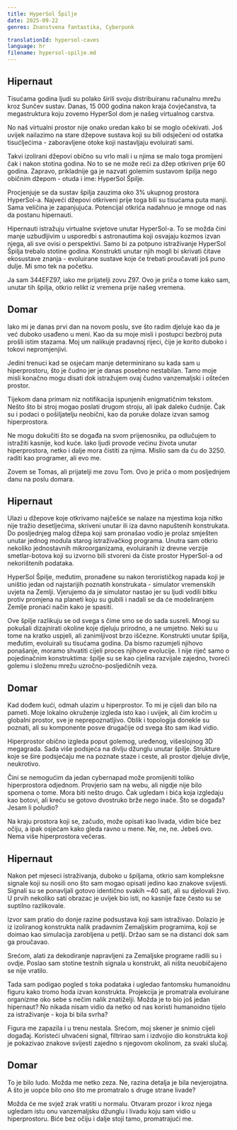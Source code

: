 ```yaml
---
title: HyperSol Špilje
date: 2025-09-22
genres: Znanstvena fantastika, Cyberpunk

translationId: hypersol-caves
language: hr
filename: hypersol-spilje.md
---
```


## Hipernaut

Tisućama godina ljudi su polako širili svoju distribuiranu računalnu mrežu kroz Sunčev sustav. Danas, 15 000 godina nakon kraja čovječanstva, ta megastruktura koju zovemo HyperSol dom je našeg virtualnog carstva.

No naš virtualni prostor nije onako uredan kako bi se moglo očekivati. Još uvijek nailazimo na stare džepove sustava koji su bili odsječeni od ostatka tisućljećima - zaboravljene otoke koji nastavljaju evoluirati sami.

Takvi izolirani džepovi obično su vrlo mali i u njima se malo toga promijeni čak i nakon stotina godina. No to se ne može reći za džep otkriven prije 60 godina. Zapravo, prikladnije ga je nazvati golemim sustavom špilja nego običnim džepom - otuda i ime: HyperSol Špilje.

Procjenjuje se da sustav špilja zauzima oko 3% ukupnog prostora HyperSol-a. Najveći džepovi otkriveni prije toga bili su tisućama puta manji. Sama veličina je zapanjujuća. Potencijal otkrića nadahnuo je mnoge od nas da postanu hipernauti.

Hipernauti istražuju virtualne svjetove unutar HyperSol-a. To se možda čini manje uzbudljivim u usporedbi s astronautima koji osvajaju kozmos izvan njega, ali sve ovisi o perspektivi. Samo bi za potpuno istraživanje HyperSol Špilja trebalo stotine godina. Konstrukti unutar njih mogli bi skrivati čitave ekosustave znanja - evoluirane sustave koje će trebati proučavati još puno dulje. Mi smo tek na početku.

Ja sam 344EFZ97, iako me prijatelji zovu Z97. Ovo je priča o tome kako sam, unutar tih špilja, otkrio relikt iz vremena prije našeg vremena.

## Domar

Iako mi je danas prvi dan na novom poslu, sve što radim djeluje kao da je već duboko usađeno u meni. Kao da su moje misli i postupci bezbroj puta prošli istim stazama. Moj um nalikuje pradavnoj rijeci, čije je korito duboko i tokovi nepromjenjivi.

Jedini trenuci kad se osjećam manje determinirano su kada sam u hiperprostoru, što je čudno jer je danas posebno nestabilan. Tamo moje misli konačno mogu disati dok istražujem ovaj čudno vanzemaljski i oštećen prostor.

Tijekom dana primam niz notifikacija ispunjenih enigmatičnim tekstom. Nešto što bi stroj mogao poslati drugom stroju, ali ipak daleko čudnije. Čak su i podaci o pošiljatelju neobični, kao da poruke dolaze izvan samog hiperprostora.

Ne mogu dokučiti što se događa na svom prijenosniku, pa odlučujem to istražiti kasnije, kod kuće. Iako ljudi provode većinu života unutar hiperprostora, netko i dalje mora čistiti za njima. Mislio sam da ću do 3250. raditi kao programer, ali evo me.

Zovem se Tomas, ali prijatelji me zovu Tom. Ovo je priča o mom posljednjem danu na poslu domara.

## Hipernaut

Ulazi u džepove koje otkrivamo najčešće se nalaze na mjestima koja nitko nije tražio desetljećima, skriveni unutar ili iza davno napuštenih konstrukata. Do posljednjeg malog džepa koji sam pronašao vodio je prolaz smješten unutar jednog modula starog istraživačkog programa. Unutra sam otkrio nekoliko jednostavnih mikroorganizama, evoluiranih iz drevne verzije smetlar-botova koji su izvorno bili stvoreni da čiste prostor HyperSol-a od nekorištenih podataka.

HyperSol Špilje, međutim, pronađene su nakon terorističkog napada koji je uništio jedan od najstarijih poznatih konstrukata - simulator vremenskih uvjeta na Zemlji. Vjerujemo da je simulator nastao jer su ljudi vodili bitku protiv promjena na planeti koju su gubili i nadali se da će modeliranjem Zemlje pronaći način kako je spasiti.

Ove špilje razlikuju se od svega s čime smo se do sada susreli. Mnogi su pokušali dizajnirati okoline koje djeluju prirodno, a ne umjetno. Neki su u tome na kratko uspjeli, ali zanimljivost brzo iščezne. Konstrukti unutar špilja, međutim, evoluirali su tisućama godina. Da bismo razumjeli njihovo ponašanje, moramo shvatiti cijeli proces njihove evolucije. I nije riječ samo o pojedinačnim konstruktima: špilje su se kao cjelina razvijale zajedno, tvoreći golemu i složenu mrežu uzročno-posljedičnih veza.

## Domar

Kad dođem kući, odmah ulazim u hiperprostor. To mi je cijeli dan bilo na pameti. Moje lokalno okruženje izgleda isto kao i uvijek, ali čim kročim u globalni prostor, sve je neprepoznatljivo. Oblik i topologija donekle su poznati, ali su komponente posve drugačije od svega što sam ikad vidio.

Hiperprostor obično izgleda poput golemog, uređenog, višeslojnog 3D megagrada. Sada više podsjeća na divlju džunglu unutar špilje. Strukture koje se šire podsjećaju me na poznate staze i ceste, ali prostor djeluje divlje, neukrotivo.

Čini se nemogućim da jedan cybernapad može promijeniti toliko hiperprostora odjednom. Provjerio sam na webu, ali nigdje nije bilo spomena o tome. Mora biti nešto drugo. Čak ugledam i bića koja izgledaju kao botovi, ali kreću se gotovo dvostruko brže nego inače. Što se događa? Jesam li poludio?

Na kraju prostora koji se, začudo, može opisati kao livada, vidim biće bez očiju, a ipak osjećam kako gleda ravno u mene. Ne, ne, ne. Jebeš ovo. Nema više hiperprostora večeras.

## Hipernaut

Nakon pet mjeseci istraživanja, duboko u špiljama, otkrio sam kompleksne signale koji su nosili ono što sam mogao opisati jedino kao znakove svijesti. Signali su se ponavljali gotovo identično svakih ~40 sati, ali su djelovali živo. U prvih nekoliko sati obrazac je uvijek bio isti, no kasnije faze često su se suptilno razlikovale.

Izvor sam pratio do donje razine podsustava koji sam istraživao. Dolazio je iz izoliranog konstrukta nalik pradavnim Zemaljskim programima, koji se doimao kao simulacija zarobljena u petlji. Držao sam se na distanci dok sam ga proučavao.

Srećom, alati za dekodiranje napravljeni za Zemaljske programe radili su i ovdje. Poslao sam stotine testnih signala u konstrukt, ali ništa neuobičajeno se nije vratilo.

Tada sam podigao pogled s toka podataka i ugledao fantomsku humanoidnu figuru kako tromo hoda izvan konstrukta. Projekcija je promatrala evoluirane organizme oko sebe s nečim nalik znatiželji. Možda je to bio još jedan hipernaut? No nikada nisam vidio da netko od nas koristi humanoidno tijelo za istraživanje - koja bi bila svrha?

Figura me zapazila i u trenu nestala. Srećom, moj skener je snimio cijeli događaj. Koristeći uhvaćeni signal, filtrirao sam i izdvojio dio konstrukta koji je pokazivao znakove svijesti zajedno s njegovom okolinom, za svaki slučaj.

## Domar

To je bilo ludo. Možda me netko zeza. Ne, razina detalja je bila nevjerojatna. A što je uopće bilo ono što me promatralo s druge strane livade?

Možda će me svjež zrak vratiti u normalu. Otvaram prozor i kroz njega ugledam istu onu vanzemaljsku džunglu i livadu koju sam vidio u hiperprostoru. Biće bez očiju i dalje stoji tamo, promatrajući me.
